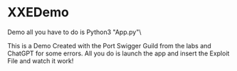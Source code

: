 # XXEDemo
Demo all you have to do is Python3 "App.py"\

This is a Demo Created with the Port Swigger Guild from the labs and ChatGPT for some errors.
All you do is launch the app and insert the Exploit File and watch it work!
